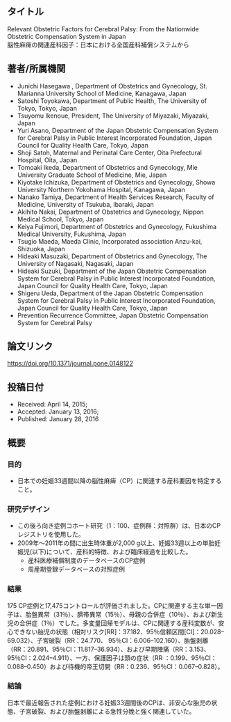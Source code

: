 ## タイトル
Relevant Obstetric Factors for Cerebral Palsy: From the Nationwide Obstetric Compensation System in Japan  
脳性麻痺の関連産科因子：日本における全国産科補償システムから

## 著者/所属機関
* Junichi Hasegawa , Department of Obstetrics and Gynecology, St. Marianna University School of Medicine, Kanagawa, Japan
* Satoshi Toyokawa, Department of Public Health, The University of Tokyo, Tokyo, Japan
* Tsuyomu Ikenoue, President, The University of Miyazaki, Miyazaki, Japan
* Yuri Asano, Department of the Japan Obstetric Compensation System for Cerebral Palsy in Public Interest Incorporated Foundation, Japan Council for Quality Health Care, Tokyo, Japan
* Shoji Satoh, Maternal and Perinatal Care Center, Oita Prefectural Hospital, Oita, Japan
* Tomoaki Ikeda, Department of Obstetrics and Gynecology, Mie University Graduate School of Medicine, Mie, Japan
* Kiyotake Ichizuka, Department of Obstetrics and Gynecology, Showa University Northern Yokohama Hospital, Kanagawa, Japan
* Nanako Tamiya, Department of Health Services Research, Faculty of Medicine, University of Tsukuba, Ibaraki, Japan
* Akihito Nakai, Department of Obstetrics and Gynecology, Nippon Medical School, Tokyo, Japan
* Keiya Fujimori, Department of Obstetrics and Gynecology, Fukushima Medical University, Fukushima, Japan
* Tsugio Maeda, Maeda Clinic, Incorporated association Anzu-kai, Shizuoka, Japan
* Hideaki Masuzaki, Department of Obstetrics and Gynecology, The University of Nagasaki, Nagasaki, Japan
* Hideaki Suzuki, Department of the Japan Obstetric Compensation System for Cerebral Palsy in Public Interest Incorporated Foundation, Japan Council for Quality Health Care, Tokyo, Japan
* Shigeru Ueda, Department of the Japan Obstetric Compensation System for Cerebral Palsy in Public Interest Incorporated Foundation, Japan Council for Quality Health Care, Tokyo, Japan
* Prevention Recurrence Committee, Japan Obstetric Compensation System for Cerebral Palsy 

## 論文リンク
https://doi.org/10.1371/journal.pone.0148122

## 投稿日付
* Received: April 14, 2015; 
* Accepted: January 13, 2016; 
* Published: January 28, 2016

## 概要
### 目的
* 日本での妊娠33週間以降の脳性麻痺（CP）に関連する産科要因を特定すること。

### 研究デザイン
* この後ろ向き症例コホート研究（1：100、症例群：対照群）は、日本のCPレジストリを使用した。
* 2009年～2011年の間に出生時体重が2,000 g以上、妊娠33週以上の単胎妊娠児(以下)について、産科的特徴、および臨床経過を比較した。
  * 産科医療補償制度のデータベースのCP症例
  * 周産期登録データベースの対照症例

### 結果
175 CP症例と17,475コントロールが評価されました。CPに関連する主な単一因子は、胎盤異常（31％）、臍帯異常（15％）、母親の合併症（10％）、および新生児の合併症（1％）でした。多変量回帰モデルは、CPに関連する産科変数が、安心できない胎児の状態（相対リスク[RR]：37.182、95％信頼区間[CI]：20.028–69.032）、子宮破裂（RR：24.770、 95％CI：6.006–102.160）、胎盤剥離（RR：20.891、95％CI：11.817–36.934）、および早期陣痛（RR：3.153、95％CI：2.024–4.911）、一方、保護因子は頭の症状（RR ：0.199、95％CI：0.088–0.450）および待機的帝王切開（RR：0.236、95％CI：0.067–0.828）。

### 結論
日本で最近報告された症例における妊娠33週間後のCPは、非安心な胎児の状態、子宮破裂、および胎盤剥離による急性分娩と強く関連していた。
